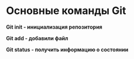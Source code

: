# Основные команды Git

**Git init - инициализация репозитория**

**Git add - добавили файл**

**Git status - получить информацию о состоянии**

